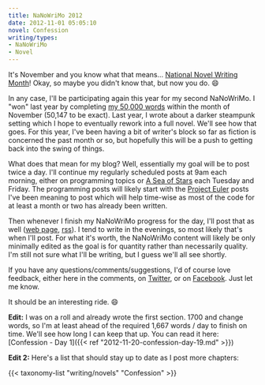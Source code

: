 ```yaml
---
title: NaNoWriMo 2012
date: 2012-11-01 05:05:10
novel: Confession
writing/types:
- NaNoWriMo
- Novel
---
```

It's November and you know what that means... <a title="nanowrimo" href="http://nanowrimo.org">National Novel Writing Month</a>! Okay, so maybe you didn't know that, but now you do. :smile:

<!--more-->

In any case, I'll be participating again this year for my second NaNoWriMo. I "won" last year by completing <a title="My NaNoWriMo 2011" href="http://nanowrimo.org/en/participants/jpverkamp/novels/nanowrimo-167134">my 50,000 words</a> within the month of November (50,147 to be exact). Last year, I wrote about a darker steampunk setting which I hope to eventually rework into a full novel. We'll see how that goes. For this year, I've been having a bit of writer's block so far as fiction is concerned the past month or so, but hopefully this will be a push to getting back into the swing of things.

What does that mean for my blog? Well, essentially my goal will be to post twice a day. I'll continue my regularly scheduled posts at 9am each morning, either on programming topics or <a title="A Sea of Stars" href="blog.jverkamp.com/category/writing/novels/a-sea-of-stars/">A Sea of Stars</a> each Tuesday and Friday. The programming posts will likely start with the <a title="Project Euler" href="http://projecteuler.net/">Project Euler</a> posts I've been meaning to post which will help time-wise as most of the code for at least a month or two has already been written.

Then whenever I finish my NaNoWriMo progress for the day, I'll post that as well (<a title="nanowrimo 2012" href="http://blog.jverkamp.com/category/writing/novels/nanowrimo-2012/">web page</a>, <a title="nanowrimo-2012 feed" href="http://blog.jverkamp.com/category/writing/novels/nanowrimo-2012/feed/">rss</a>). I tend to write in the evenings, so most likely that's when I'll post. For what it's worth, the NaNoWriMo content will likely be only minimally edited as the goal is for quantity rather than necessarily quality. I'm still not sure what I'll be writing, but I guess we'll all see shortly.

If you have any questions/comments/suggestions, I'd of course love feedback, either here in the comments, on <a title="Twitter: jpverkamp" href="http://twitter.com/@jpverkamp">Twitter</a>, or on <a title="Facebook: jpverkamp" href="https://www.facebook.com/jpverkamp">Facebook</a>. Just let me know.

It should be an interesting ride. :smile:

**Edit:** I was on a roll and already wrote the first section. 1700 and change words, so I'm at least ahead of the required 1,667 words / day to finish on time. We'll see how long I can keep that up. You can read it here: [Confession - Day 1]({{< ref "2012-11-20-confession-day-19.md" >}})

**Edit 2:** Here's a list that should stay up to date as I post more chapters:

{{< taxonomy-list "writing/novels" "Confession" >}}
